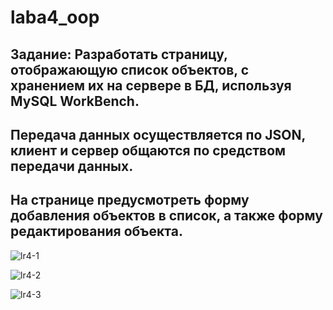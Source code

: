 # laba4_oop
## Задание: Разработать страницу, отображающую список объектов, с хранением их на сервере в БД, используя MySQL WorkBench. 
## Передача данных осуществляется по JSON, клиент и сервер общаются по средством передачи данных. 
## На странице предусмотреть форму добавления объектов в список, а также форму редактирования объекта. 



![lr4-1](https://github.com/VolInok/laba4_oop/assets/124702498/d7994578-9b7e-4195-8bec-68289c5e3b91)





![lr4-2](https://github.com/VolInok/laba4_oop/assets/124702498/47628b74-02dc-45cd-bc7e-84670f0b4cab)





![lr4-3](https://github.com/VolInok/laba4_oop/assets/124702498/300d1d3a-f154-4e83-9d2a-57e5b0173db8)
